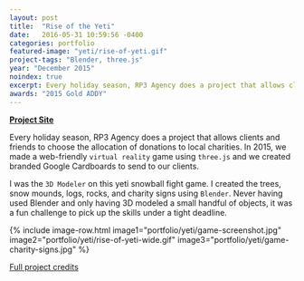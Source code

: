 ```yaml
---
layout: post
title:  "Rise of the Yeti"
date:   2016-05-31 10:59:56 -0400
categories: portfolio
featured-image: "yeti/rise-of-yeti.gif"
project-tags: "Blender, three.js"
year: "December 2015"
noindex: true
excerpt: Every holiday season, RP3 Agency does a project that allows clients and friends to choose the allocation of donations to local charities. In 2015, we made a web-friendly virtual reality game using three.js and we created branded Google Cardboards to send to our clients.
awards: "2015 Gold ADDY"
---
```


**[Project Site](https://rptree.com/)**

Every holiday season, RP3 Agency does a project that allows clients and friends to choose the allocation of donations to local charities. In 2015, we made a web-friendly `virtual reality` game using `three.js` and we created branded Google Cardboards to send to our clients.

I was the `3D Modeler` on this yeti snowball fight game. I created the trees, snow mounds, logs, rocks, and charity signs using `Blender`. Never having used Blender and only having 3D modeled a small handful of objects, it was a fun challenge to pick up the skills under a tight deadline.

{% include image-row.html image1="portfolio/yeti/game-screenshot.jpg" image2="portfolio/yeti/rise-of-yeti-wide.gif" image3="portfolio/yeti/game-charity-signs.jpg" %}

[Full project credits](https://rptree.com/leaderboard.html)
